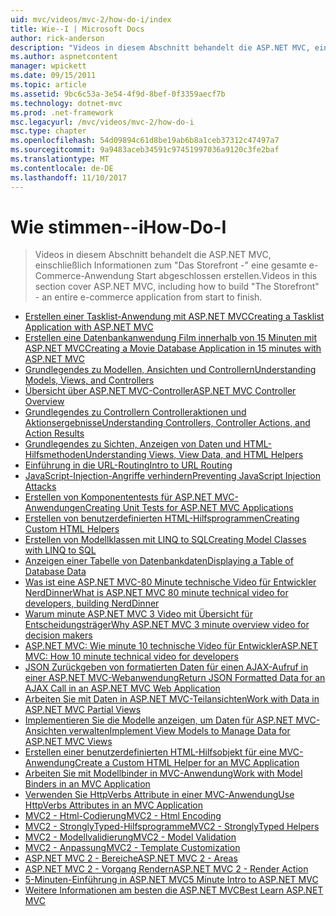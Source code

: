 ```yaml
---
uid: mvc/videos/mvc-2/how-do-i/index
title: Wie--I | Microsoft Docs
author: rick-anderson
description: "Videos in diesem Abschnitt behandelt die ASP.NET MVC, einschließlich Informationen zum \"Das Storefront -\" eine gesamte e-Commerce-Anwendung Start abgeschlossen erstellen."
ms.author: aspnetcontent
manager: wpickett
ms.date: 09/15/2011
ms.topic: article
ms.assetid: 9bc6c53a-3e54-4f9d-8bef-0f3359aecf7b
ms.technology: dotnet-mvc
ms.prod: .net-framework
msc.legacyurl: /mvc/videos/mvc-2/how-do-i
msc.type: chapter
ms.openlocfilehash: 54d09894c61d8be19ab6b8a1ceb37312c47497a7
ms.sourcegitcommit: 9a9483aceb34591c97451997036a9120c3fe2baf
ms.translationtype: MT
ms.contentlocale: de-DE
ms.lasthandoff: 11/10/2017
---
```

<a name="how-do-i"></a><span data-ttu-id="034e8-103">Wie stimmen--i</span><span class="sxs-lookup"><span data-stu-id="034e8-103">How-Do-I</span></span>
====================
> <span data-ttu-id="034e8-104">Videos in diesem Abschnitt behandelt die ASP.NET MVC, einschließlich Informationen zum "Das Storefront -" eine gesamte e-Commerce-Anwendung Start abgeschlossen erstellen.</span><span class="sxs-lookup"><span data-stu-id="034e8-104">Videos in this section cover ASP.NET MVC, including how to build "The Storefront" - an entire e-commerce application from start to finish.</span></span>


- [<span data-ttu-id="034e8-105">Erstellen einer Tasklist-Anwendung mit ASP.NET MVC</span><span class="sxs-lookup"><span data-stu-id="034e8-105">Creating a Tasklist Application with ASP.NET MVC</span></span>](creating-a-tasklist-application-with-aspnet-mvc.md)
- [<span data-ttu-id="034e8-106">Erstellen eine Datenbankanwendung Film innerhalb von 15 Minuten mit ASP.NET MVC</span><span class="sxs-lookup"><span data-stu-id="034e8-106">Creating a Movie Database Application in 15 minutes with ASP.NET MVC</span></span>](creating-a-movie-database-application-in-15-minutes-with-aspnet-mvc.md)
- [<span data-ttu-id="034e8-107">Grundlegendes zu Modellen, Ansichten und Controllern</span><span class="sxs-lookup"><span data-stu-id="034e8-107">Understanding Models, Views, and Controllers</span></span>](understanding-models-views-and-controllers.md)
- [<span data-ttu-id="034e8-108">Übersicht über ASP.NET MVC-Controller</span><span class="sxs-lookup"><span data-stu-id="034e8-108">ASP.NET MVC Controller Overview</span></span>](aspnet-mvc-controller-overview.md)
- [<span data-ttu-id="034e8-109">Grundlegendes zu Controllern Controlleraktionen und Aktionsergebnisse</span><span class="sxs-lookup"><span data-stu-id="034e8-109">Understanding Controllers, Controller Actions, and Action Results</span></span>](understanding-controllers-controller-actions-and-action-results.md)
- [<span data-ttu-id="034e8-110">Grundlegendes zu Sichten, Anzeigen von Daten und HTML-Hilfsmethoden</span><span class="sxs-lookup"><span data-stu-id="034e8-110">Understanding Views, View Data, and HTML Helpers</span></span>](understanding-views-view-data-and-html-helpers.md)
- [<span data-ttu-id="034e8-111">Einführung in die URL-Routing</span><span class="sxs-lookup"><span data-stu-id="034e8-111">Intro to URL Routing</span></span>](an-introduction-to-url-routing.md)
- [<span data-ttu-id="034e8-112">JavaScript-Injection-Angriffe verhindern</span><span class="sxs-lookup"><span data-stu-id="034e8-112">Preventing JavaScript Injection Attacks</span></span>](preventing-javascript-injection-attacks.md)
- [<span data-ttu-id="034e8-113">Erstellen von Komponententests für ASP.NET MVC-Anwendungen</span><span class="sxs-lookup"><span data-stu-id="034e8-113">Creating Unit Tests for ASP.NET MVC Applications</span></span>](creating-unit-tests-for-aspnet-mvc-applications.md)
- [<span data-ttu-id="034e8-114">Erstellen von benutzerdefinierten HTML-Hilfsprogrammen</span><span class="sxs-lookup"><span data-stu-id="034e8-114">Creating Custom HTML Helpers</span></span>](creating-custom-html-helpers.md)
- [<span data-ttu-id="034e8-115">Erstellen von Modellklassen mit LINQ to SQL</span><span class="sxs-lookup"><span data-stu-id="034e8-115">Creating Model Classes with LINQ to SQL</span></span>](creating-model-classes-with-linq-to-sql.md)
- [<span data-ttu-id="034e8-116">Anzeigen einer Tabelle von Datenbankdaten</span><span class="sxs-lookup"><span data-stu-id="034e8-116">Displaying a Table of Database Data</span></span>](displaying-a-table-of-database-data.md)
- [<span data-ttu-id="034e8-117">Was ist eine ASP.NET MVC-80 Minute technische Video für Entwickler NerdDinner</span><span class="sxs-lookup"><span data-stu-id="034e8-117">What is ASP.NET MVC 80 minute technical video for developers, building NerdDinner</span></span>](what-is-aspnet-mvc-80-minute-technical-video-for-developers-building-nerddinner.md)
- [<span data-ttu-id="034e8-118">Warum minute ASP.NET MVC 3 Video mit Übersicht für Entscheidungsträger</span><span class="sxs-lookup"><span data-stu-id="034e8-118">Why ASP.NET MVC 3 minute overview video for decision makers</span></span>](why-aspnet-mvc-3-minute-overview-video-for-decision-makers.md)
- [<span data-ttu-id="034e8-119">ASP.NET MVC: Wie minute 10 technische Video für Entwickler</span><span class="sxs-lookup"><span data-stu-id="034e8-119">ASP.NET MVC: How 10 minute technical video for developers</span></span>](aspnet-mvc-how-10-minute-technical-video-for-developers.md)
- [<span data-ttu-id="034e8-120">JSON Zurückgeben von formatierten Daten für einen AJAX-Aufruf in einer ASP.NET MVC-Webanwendung</span><span class="sxs-lookup"><span data-stu-id="034e8-120">Return JSON Formatted Data for an AJAX Call in an ASP.NET MVC Web Application</span></span>](how-do-i-return-json-formatted-data-for-an-ajax-call-in-an-aspnet-mvc-web-application.md)
- [<span data-ttu-id="034e8-121">Arbeiten Sie mit Daten in ASP.NET MVC-Teilansichten</span><span class="sxs-lookup"><span data-stu-id="034e8-121">Work with Data in ASP.NET MVC Partial Views</span></span>](how-do-i-work-with-data-in-aspnet-mvc-partial-views.md)
- [<span data-ttu-id="034e8-122">Implementieren Sie die Modelle anzeigen, um Daten für ASP.NET MVC-Ansichten verwalten</span><span class="sxs-lookup"><span data-stu-id="034e8-122">Implement View Models to Manage Data for ASP.NET MVC Views</span></span>](how-do-i-implement-view-models-to-manage-data-for-aspnet-mvc-views.md)
- [<span data-ttu-id="034e8-123">Erstellen einer benutzerdefinierten HTML-Hilfsobjekt für eine MVC-Anwendung</span><span class="sxs-lookup"><span data-stu-id="034e8-123">Create a Custom HTML Helper for an MVC Application</span></span>](how-do-i-create-a-custom-html-helper-for-an-mvc-application.md)
- [<span data-ttu-id="034e8-124">Arbeiten Sie mit Modellbinder in MVC-Anwendung</span><span class="sxs-lookup"><span data-stu-id="034e8-124">Work with Model Binders in an MVC Application</span></span>](how-do-i-work-with-model-binders-in-an-mvc-application.md)
- [<span data-ttu-id="034e8-125">Verwenden Sie HttpVerbs Attribute in einer MVC-Anwendung</span><span class="sxs-lookup"><span data-stu-id="034e8-125">Use HttpVerbs Attributes in an MVC Application</span></span>](how-do-i-use-httpverbs-attributes-in-an-mvc-application.md)
- [<span data-ttu-id="034e8-126">MVC2 - Html-Codierung</span><span class="sxs-lookup"><span data-stu-id="034e8-126">MVC2 - Html Encoding</span></span>](mvc2-html-encoding.md)
- [<span data-ttu-id="034e8-127">MVC2 - StronglyTyped-Hilfsprogramme</span><span class="sxs-lookup"><span data-stu-id="034e8-127">MVC2 - StronglyTyped Helpers</span></span>](mvc2-stronglytyped-helpers.md)
- [<span data-ttu-id="034e8-128">MVC2 - Modellvalidierung</span><span class="sxs-lookup"><span data-stu-id="034e8-128">MVC2 - Model Validation</span></span>](mvc2-model-validation.md)
- [<span data-ttu-id="034e8-129">MVC2 - Anpassung</span><span class="sxs-lookup"><span data-stu-id="034e8-129">MVC2 - Template Customization</span></span>](mvc2-template-customization.md)
- [<span data-ttu-id="034e8-130">ASP.NET MVC 2 - Bereiche</span><span class="sxs-lookup"><span data-stu-id="034e8-130">ASP.NET MVC 2 - Areas</span></span>](aspnet-mvc-2-areas.md)
- [<span data-ttu-id="034e8-131">ASP.NET MVC 2 - Vorgang Rendern</span><span class="sxs-lookup"><span data-stu-id="034e8-131">ASP.NET MVC 2 - Render Action</span></span>](aspnet-mvc-2-render-action.md)
- [<span data-ttu-id="034e8-132">5-Minuten-Einführung in ASP.NET MVC</span><span class="sxs-lookup"><span data-stu-id="034e8-132">5 Minute Intro to ASP.NET MVC</span></span>](5-minute-introduction-to-aspnet-mvc.md)
- [<span data-ttu-id="034e8-133">Weitere Informationen am besten die ASP.NET MVC</span><span class="sxs-lookup"><span data-stu-id="034e8-133">Best Learn ASP.NET MVC</span></span>](how-to-best-learn-asp-net-mvc.md)

